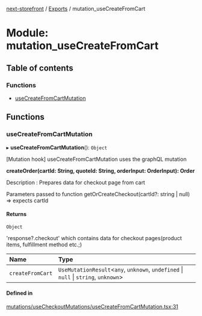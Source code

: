 [next-storefront](../README.md) / [Exports](../modules.md) / mutation_useCreateFromCart

# Module: mutation_useCreateFromCart

## Table of contents

### Functions

- [useCreateFromCartMutation](mutation_useCreateFromCart.md#usecreatefromcartmutation)

## Functions

### useCreateFromCartMutation

▸ **useCreateFromCartMutation**(): `Object`

[Mutation hook] useCreateFromCartMutation uses the graphQL mutation

<b>createOrder(cartId: String, quoteId: String, orderInput: OrderInput): Order</b>

Description : Prepares data for checkout page from cart

Parameters passed to function getOrCreateCheckout(cartId?: string | null) => expects cartId

#### Returns

`Object`

'response?.checkout' which contains data for checkout pages(product items, fulfillment method etc.;)

| Name             | Type                                                                                 |
| :--------------- | :----------------------------------------------------------------------------------- |
| `createFromCart` | `UseMutationResult`<`any`, `unknown`, `undefined` \| `null` \| `string`, `unknown`\> |

#### Defined in

[mutations/useCheckoutMutations/useCreateFromCartMutation.tsx:31](https://github.com/KiboSoftware/nextjs-storefront/blob/a6cbcc7/hooks/mutations/useCheckoutMutations/useCreateFromCartMutation.tsx#L31)
